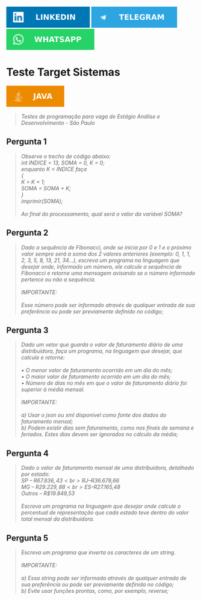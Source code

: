 
[![Linkedin](https://github.com/milinfic/Manutencao-Web/blob/main/img-git/linkedin2.svg)](https://www.linkedin.com/in/paulo-cesar-pereira-alves-27551464)
[![Whatsapp](https://github.com/milinfic/Manutencao-Web/blob/main/img-git/telegram.svg)](https://api.whatsapp.com/send?phone=5519998312803)
[![Telegram](https://github.com/milinfic/Manutencao-Web/blob/main/img-git/whatsapp2.svg)](https://t.me/milinfic)


<h1> Teste Target Sistemas </h1>

![Java](https://github.com/milinfic/Manutencao-Web/blob/main/img-git/java.svg)


> *Testes de programação para vaga de Estágio Análise e Desenvolvimento - São Paulo*

## Pergunta 1

> *Observe o trecho de código abaixo:<br>
int INDICE = 13, SOMA = 0, K = 0;<br>
enquanto K < INDICE faça<br>
{<br>
K = K + 1;<br>
SOMA = SOMA + K;<br>
}<br>
imprimir(SOMA);<br><br>
Ao final do processamento, qual será o valor da variável SOMA?*

## Pergunta 2
>*Dado a sequência de Fibonacci, onde se inicia por 0 e 1 e o próximo valor sempre será a soma dos 2 valores anteriores (exemplo: 0, 1, 1, 2, 3, 5, 8, 13, 21, 34...), escreva um programa na linguagem que desejar onde, informado um número, ele calcule a sequência de Fibonacci e retorne uma mensagem avisando se o número informado pertence ou não a sequência.
<br><br>
IMPORTANTE:
<br><br>
Esse número pode ser informado através de qualquer entrada de sua preferência ou pode ser previamente definido no código;*

## Pergunta 3
>*Dado um vetor que guarda o valor de faturamento diário de uma distribuidora, faça um programa, na linguagem que desejar, que calcule e retorne:<br><br>
• O menor valor de faturamento ocorrido em um dia do mês;<br>
• O maior valor de faturamento ocorrido em um dia do mês;<br>
• Número de dias no mês em que o valor de faturamento diário foi superior à média mensal.<br><br>
IMPORTANTE:<br><br>
a) Usar o json ou xml disponível como fonte dos dados do faturamento mensal;<br>
b) Podem existir dias sem faturamento, como nos finais de semana e feriados. Estes dias devem ser ignorados no cálculo da média;*


## Pergunta 4
>*Dado o valor de faturamento mensal de uma distribuidora, detalhado por estado:<br>
SP – R$67.836,43<br>
RJ – R$36.678,66<br>
MG – R$29.229,88<br>
ES – R$27.165,48<br>
Outros – R$19.849,53<br><br>
Escreva um programa na linguagem que desejar onde calcule o percentual de representação que cada estado teve dentro do valor total mensal da distribuidora.*


## Pergunta 5
>*Escreva um programa que inverta os caracteres de um string.<br><br>
IMPORTANTE:
<br><br>
a) Essa string pode ser informada através de qualquer entrada de sua preferência ou pode ser previamente definida no código;<br>
b) Evite usar funções prontas, como, por exemplo, reverse;*

